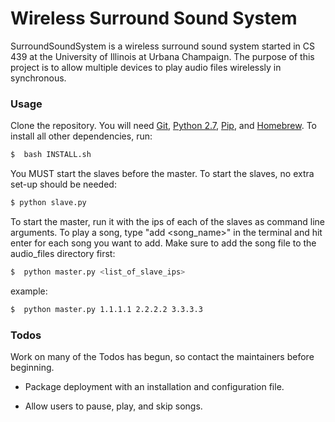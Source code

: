 # Wireless Surround Sound System

SurroundSoundSystem is a wireless surround sound system started in CS 439 at the University of Illinois at Urbana Champaign. The purpose of this project is to allow multiple devices to play audio files wirelessly in synchronous. 

### Usage

Clone the repository. You will need [Git][git], [Python 2.7][python], [Pip][pip], and [Homebrew][homebrew]. To install all other dependencies, run:
```sh
$  bash INSTALL.sh
```

You MUST start the slaves before the master. To start the slaves, no extra set-up should be needed:

```sh
$ python slave.py
```

To start the master, run it with the ips of each of the slaves as command line arguments. To play a song, type "add <song_name>" in the terminal and hit enter for each song you want to add. Make sure to add the song file to the audio_files directory first:

```sh
$  python master.py <list_of_slave_ips>
```

example:

```sh
$  python master.py 1.1.1.1 2.2.2.2 3.3.3.3
```


### Todos

Work on many of the Todos has begun, so contact the maintainers before beginning.

 * Package deployment with an installation and configuration file.
 * Allow users to pause, play, and skip songs.

   [git]: <https://git-scm.com/>
   [python]: <https://www.python.org/download/releases/2.7/>
   [pip]: <https://pypi.python.org/pypi/pip/>
   [homebrew]: <https://brew.sh/>
